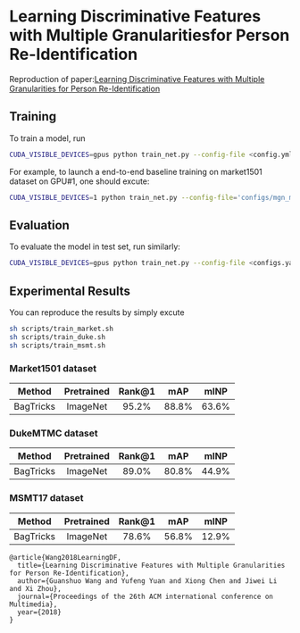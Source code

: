 # Learning Discriminative Features with Multiple Granularitiesfor Person Re-Identification

Reproduction of paper:[Learning Discriminative Features with Multiple Granularities for Person Re-Identification](https://arxiv.org/abs/1804.01438v1)

## Training

To train a model, run

```bash
CUDA_VISIBLE_DEVICES=gpus python train_net.py --config-file <config.yml>
```

For example, to launch a end-to-end baseline training on market1501 dataset on GPU#1, 
one should excute:

```bash
CUDA_VISIBLE_DEVICES=1 python train_net.py --config-file='configs/mgn_market1501.yml'
```

## Evaluation

To evaluate the model in test set, run similarly:

```bash
CUDA_VISIBLE_DEVICES=gpus python train_net.py --config-file <configs.yaml> --eval-only MODEL.WEIGHTS model.pth
```

## Experimental Results

You can reproduce the results by simply excute

```bash
sh scripts/train_market.sh
sh scripts/train_duke.sh
sh scripts/train_msmt.sh
```
### Market1501 dataset

| Method | Pretrained | Rank@1 | mAP | mINP |
| :---: | :---: | :---: |:---: | :---: |
| BagTricks | ImageNet | 95.2% | 88.8% | 63.6% |

### DukeMTMC dataset

| Method | Pretrained | Rank@1 | mAP | mINP |
| :---: | :---: | :---: |:---: | :---: |
| BagTricks | ImageNet | 89.0% | 80.8% | 44.9% |

### MSMT17 dataset

| Method | Pretrained | Rank@1 | mAP | mINP |
| :---: | :---: | :---: |:---: | :---: |
| BagTricks | ImageNet | 78.6%  | 56.8% | 12.9% |


```
@article{Wang2018LearningDF,
  title={Learning Discriminative Features with Multiple Granularities for Person Re-Identification},
  author={Guanshuo Wang and Yufeng Yuan and Xiong Chen and Jiwei Li and Xi Zhou},
  journal={Proceedings of the 26th ACM international conference on Multimedia},
  year={2018}
}
```
